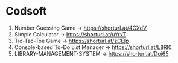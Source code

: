 # Codsoft

1. Number Guessing Game -> https://shorturl.at/4CXdV
2. Simple Calculator -> https://shorturl.at/uYrxT
3. Tic-Tac-Toe Game -> https://shorturl.at/zCEIp
4. Console-based To-Do List Manager -> https://shorturl.at/L8RI0
5. LIBRARY-MANAGEMENT-SYSTEM -> https://shorturl.at/Doi65
